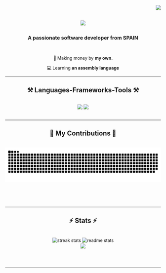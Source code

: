 <img align="right" src="https://visitor-badge.laobi.icu/badge?page_id=Ineditao.Ineditao" />

<h1 align="center">
    <img src="https://readme-typing-svg.herokuapp.com/?font=Righteous&size=35&center=true&vCenter=true&width=500&height=70&duration=4000&lines=Welcome!+💋;+Here+Ineditao!;" />
</h1>

<h3 align="center">A passionate software developer from SPAIN</h3>

<br/>

<div align="center">
 
 💸 Making money by **my own.**
 
 💻 Learning **an assembly language**

 </div>

 <hr/>
 
<h2 align="center">⚒️ Languages-Frameworks-Tools ⚒️</h2>
<br/>
<div align="center">
    <img src="https://skillicons.dev/icons?i=react,bootstrap,mui,html,css,vscode,github,figma,tailwind,git,r" />
    <img src="https://skillicons.dev/icons?i=nodejs,python,javascript,typescript,express,firebase,mongodb,c,java,nextjs,mysql,flask" /><br>
</div>

<br/>
<hr/>

<div align="center">
  <h2>🐍 My Contributions 🐍</h2>
  <br>
  <img alt="snake eating my contributions" src="https://raw.githubusercontent.com/salesp07/salesp07/output/github-contribution-grid-snake.svg" />
  
  <br/><br/><br/>
</div>

<hr/>

<h2 align="center">⚡ Stats ⚡</h2>
<br>
<div align=center>
  <img width=390 src="https://streak-stats.demolab.com?user=Ineditao&theme=radical&border_radius=5&exclude_days=Fri%2CSat" alt="streak stats"/>
  <img width=390 src="https://github-readme-stats.vercel.app/api?username=Ineditao****&show_icons=true&theme=radical&border_radius=5" alt="readme stats" />
  <br/>
  <img width=325 align="center" src="https://github-readme-stats.vercel.app/api/top-langs/?username=Ineditao&size_weight=0.5&theme=radical&count_weight=0.5" />
</div>

<br/><br/>

<hr/>
